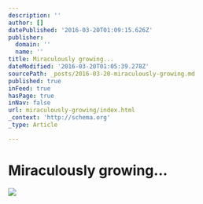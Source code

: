 ```yaml
---
description: ''
author: []
datePublished: '2016-03-20T01:09:15.626Z'
publisher:
  domain: ''
  name: ''
title: Miraculously growing...
dateModified: '2016-03-20T01:05:39.278Z'
sourcePath: _posts/2016-03-20-miraculously-growing.md
published: true
inFeed: true
hasPage: true
inNav: false
url: miraculously-growing/index.html
_context: 'http://schema.org'
_type: Article

---
```

# Miraculously growing...
![](https://the-grid-user-content.s3-us-west-2.amazonaws.com/9f888a6a-8d9b-4ccf-9036-7fd765efab60.png)